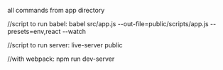 all commands from app directory

//script to run babel:
babel src/app.js --out-file=public/scripts/app.js --presets=env,react --watch

//script to run server:
live-server public

//with webpack:
npm run dev-server
